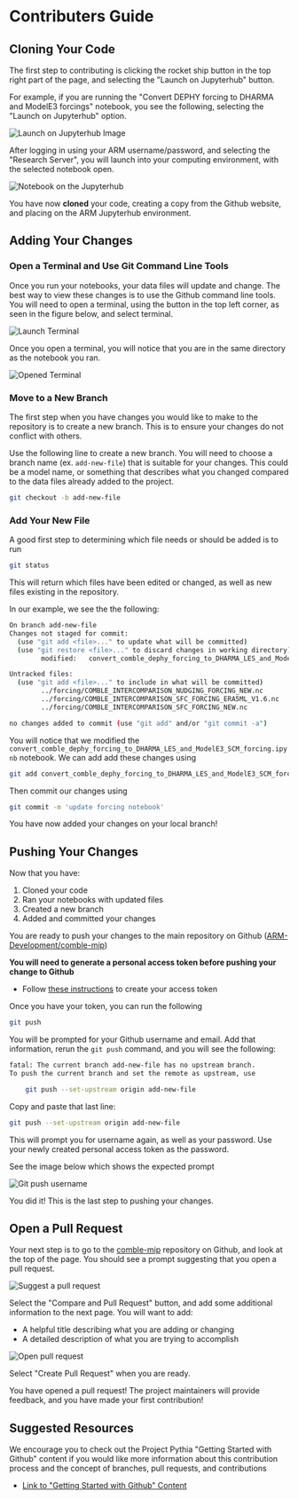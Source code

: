 # Contributers Guide

## Cloning Your Code
The first step to contributing is clicking the rocket ship button in the top right part of the page, and selecting the "Launch on Jupyterhub" button.

For example, if you are running the "Convert DEPHY forcing to DHARMA and ModelE3 forcings" notebook, you see the following, selecting the "Launch on Jupyterhub" option.

![Launch on Jupyterhub Image](notebooks/images/launch-on-jupyterhub.png)

After logging in using your ARM username/password, and selecting the "Research Server", you will launch into your computing environment, with the selected notebook open.

![Notebook on the Jupyterhub](notebooks/images/notebook-on-jupyterhub.png)

You have now **cloned** your code, creating a copy from the Github website, and placing on the ARM Jupyterhub environment.

## Adding Your Changes

### Open a Terminal and Use Git Command Line Tools
Once you run your notebooks, your data files will update and change. The best way to view these changes is to use the Github command line tools. You will need to open a terminal, using the button in the top left corner, as seen in the figure below, and select terminal.

![Launch Terminal](notebooks/images/notebook-on-jupyterhub-annotated.png)

Once you open a terminal, you will notice that you are in the same directory as the notebook you ran.

![Opened Terminal](notebooks/images/opened-terminal.png)

### Move to a New Branch
The first step when you have changes you would like to make to the repository is to create a new branch. This is to ensure your changes do not conflict with others.

Use the following line to create a new branch. You will need to choose a branch name (ex. `add-new-file`) that is suitable for your changes. This could be a model name, or something that describes what you changed compared to the data files already added to the project.

```bash
git checkout -b add-new-file
```

### Add Your New File
A good first step to determining which file needs or should be added is to run

```bash
git status
```

This will return which files have been edited or changed, as well as new files existing in the repository.

In our example, we see the the following:

```bash
On branch add-new-file
Changes not staged for commit:
  (use "git add <file>..." to update what will be committed)
  (use "git restore <file>..." to discard changes in working directory)
        modified:   convert_comble_dephy_forcing_to_DHARMA_LES_and_ModelE3_SCM_forcing.ipynb

Untracked files:
  (use "git add <file>..." to include in what will be committed)
        ../forcing/COMBLE_INTERCOMPARISON_NUDGING_FORCING_NEW.nc
        ../forcing/COMBLE_INTERCOMPARISON_SFC_FORCING_ERA5ML_V1.6.nc
        ../forcing/COMBLE_INTERCOMPARISON_SFC_FORCING_NEW.nc

no changes added to commit (use "git add" and/or "git commit -a")
```

You will notice that we modified the `convert_comble_dephy_forcing_to_DHARMA_LES_and_ModelE3_SCM_forcing.ipynb` notebook. We can add add these changes using

```bash
git add convert_comble_dephy_forcing_to_DHARMA_LES_and_ModelE3_SCM_forcing.ipynb
```

Then commit our changes using

```bash
git commit -m 'update forcing notebook'
```

You have now added your changes on your local branch!

## Pushing Your Changes
Now that you have:
1. Cloned your code
2. Ran your notebooks with updated files
3. Created a new branch
4. Added and committed your changes

You are ready to push your changes to the main repository on Github ([ARM-Development/comble-mip](https://github.com/ARM-Development/comble-mip))

**You will need to generate a personal access token before pushing your change to Github**
- Follow [these instructions](https://github.com/ARM-Development/comble-mip) to create your access token

Once you have your token, you can run the following

```bash
git push
```

You will be prompted for your Github username and email. Add that information, rerun the `git push` command, and you will see the following:

```bash
fatal: The current branch add-new-file has no upstream branch.
To push the current branch and set the remote as upstream, use

    git push --set-upstream origin add-new-file
```

Copy and paste that last line:

```bash
git push --set-upstream origin add-new-file
```

This will prompt you for username again, as well as your password. Use your newly created personal access token as the password.

See the image below which shows the expected prompt

![Git push username](notebooks/images/git-username-password-prompt.png)

You did it! This is the last step to pushing your changes.

## Open a Pull Request

Your next step is to go to the [comble-mip](https://github.com/ARM-Development/comble-mip) repository on Github, and look at the top of the page. You should see a prompt suggesting that you open a pull request.

![Suggest a pull request](notebooks/images/suggest-pull-request.png)

Select the "Compare and Pull Request" button, and add some additional information to the next page. You will want to add:
- A helpful title describing what you are adding or changing
- A detailed description of what you are trying to accomplish

![Open pull request](notebooks/images/open-pull-request.png)

Select "Create Pull Request" when you are ready.

You have opened a pull request! The project maintainers will provide feedback, and you have made your first contribution!

## Suggested Resources
We encourage you to check out the Project Pythia "Getting Started with Github" content if you would like more information about this contribution process and the concept of branches, pull requests, and contributions
- [Link to "Getting Started with Github" Content](https://foundations.projectpythia.org/foundations/getting-started-github.html)
